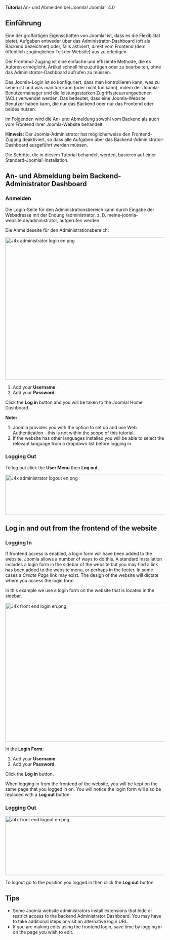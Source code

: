 <!-- Filename: J4.x:Logging_in_to_Joomla / Display title: Einloggen in Joomla -->

<span id="main-portal-heading">**Tutorial**
An- und Abmelden bei Joomla!</span> Joomla!  4.0

## Einführung

Eine der großartigen Eigenschaften von Joomla! ist, dass es die
Flexibilität bietet, Aufgaben entweder über das Administrator-Dashboard
(oft als Backend bezeichnet) oder, falls aktiviert, direkt vom Frontend
(dem öffentlich zugänglichen Teil der Website) aus zu erledigen.

Der Frontend-Zugang ist eine einfache und effiziente Methode, die es
Autoren ermöglicht, Artikel schnell hinzuzufügen oder zu bearbeiten,
ohne das Administrator-Dashboard aufrufen zu müssen.

Das Joomla-Login ist so konfiguriert, dass man kontrollieren kann, was
zu sehen ist und was man tun kann (oder nicht tun kann), indem der
Joomla-Benutzermanager und die leistungsstarken Zugriffssteuerungsebenen
(ACL) verwendet werden. Das bedeutet, dass eine Joomla-Website Benutzer
haben kann, die nur das Backend oder nur das Frontend oder beides
nutzen.

Im Folgenden wird die An- und Abmeldung sowohl vom Backend als auch vom
Frontend Ihrer Joomla-Website behandelt.

**Hinweis:** Der Joomla-Administrator hat möglicherweise den
Frontend-Zugang deaktiviert, so dass alle Aufgaben über das
Backend-Administrator-Dashboard ausgeführt werden müssen.

Die Schritte, die in diesem Tutorial behandelt werden, basieren auf
einer Standard-Joomla!-Installation.

## An- und Abmeldung beim Backend-Administrator Dashboard

### Anmelden

Die Login-Seite für den Administrationsbereich kann durch Eingabe der
Webadresse mit der Endung /administrator, z. B.
meine-joomla-website.de/administrator, aufgerufen werden.

Die Anmeldeseite für den Administrationsbereich:

<img
src="https://docs.joomla.org/images/thumb/2/2a/J4x_administrator_login_en.png/800px-J4x_administrator_login_en.png"
class="thumbborder" decoding="async"
srcset="https://docs.joomla.org/images/2/2a/J4x_administrator_login_en.png 1.5x"
data-file-width="1000" data-file-height="562" width="800" height="450"
alt="J4x administrator login en.png" />

1.  Add your **Username**.
2.  Add your **Password**.

Click the **Log in** button and you will be taken to the Joomla! Home
Dashboard.

**Note:**

1.  Joomla provides you with the option to set up and use Web
    Authentication - this is not within the scope of this tutorial.
2.  If the website has other languages installed you will be able to
    select the relevant language from a dropdown list before logging in.

### Logging Out

To log out click the **User Menu** then **Log out**.

<img
src="https://docs.joomla.org/images/thumb/8/89/J4x_administrator_logout_en.png/800px-J4x_administrator_logout_en.png"
class="thumbborder" decoding="async"
srcset="https://docs.joomla.org/images/8/89/J4x_administrator_logout_en.png 1.5x"
data-file-width="1000" data-file-height="159" width="800" height="127"
alt="J4x administrator logout en.png" />

## Log in and out from the frontend of the website

### Logging In

If frontend access is enabled, a login form will have been added to the
website. Joomla allows a number of ways to do this. A standard
installation includes a login form in the sidebar of the website but you
may find a link has been added to the website menu, or perhaps in the
footer. In some cases a *Create Page* link may exist. The design of the
website will dictate where you access the login form.

In this example we use a login form on the website that is located in
the sidebar.

<img
src="https://docs.joomla.org/images/thumb/a/ae/J4x_front_end_login_en.png/800px-J4x_front_end_login_en.png"
class="thumbborder" decoding="async"
srcset="https://docs.joomla.org/images/a/ae/J4x_front_end_login_en.png 1.5x"
data-file-width="1000" data-file-height="548" width="800" height="438"
alt="J4x front end login en.png" />

In the **Login Form**:

1.  Add your **Username**.
2.  Add your **Password**.

Click the **Log in** button.

When logging in from the frontend of the website, you will be kept on
the same page that you logged in on. You will notice the login form will
also be replaced with a **Log out** button.

### Logging Out

<img
src="https://docs.joomla.org/images/thumb/a/a9/J4x_front_end_logout_en.png/800px-J4x_front_end_logout_en.png"
class="thumbborder" decoding="async"
srcset="https://docs.joomla.org/images/a/a9/J4x_front_end_logout_en.png 1.5x"
data-file-width="1000" data-file-height="233" width="800" height="186"
alt="J4x front end logout en.png" />

To logout go to the position you logged in then click the **Log out**
button.

## Tips

- Some Joomla website administrators install extensions that hide or
  restrict access to the backend Administrator Dashboard. You may have
  to take additional steps or visit an alternative login URL.
- If you are making edits using the frontend login, save time by logging
  in on the page you wish to edit.
